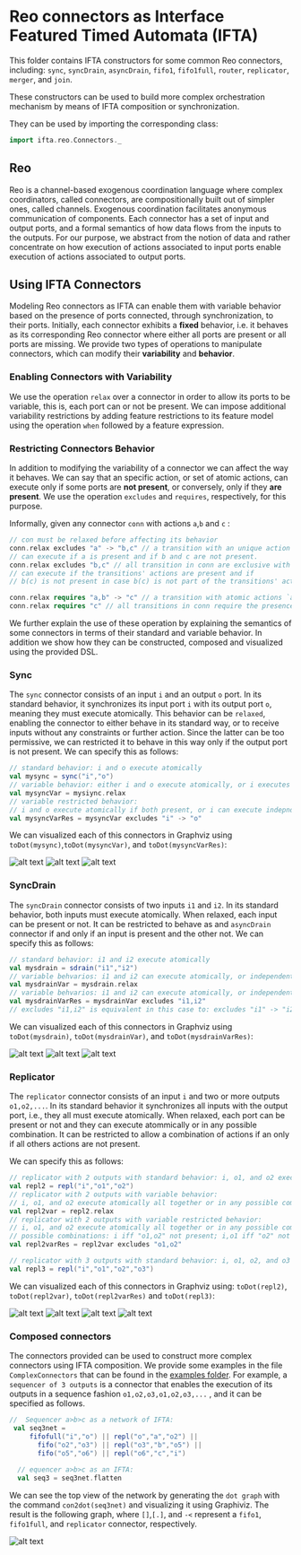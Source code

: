 # Reo connectors as Interface Featured Timed Automata (IFTA)

This folder contains IFTA constructors for some common Reo connectors, including: `sync`, `syncDrain`, `asyncDrain`, `fifo1`, `fifo1full`, `router`, `replicator`, `merger`, and `join`.
 
These constructors can be used to build more complex orchestration mechanism by means of IFTA composition or synchronization.

They can be used by importing the corresponding class:
```scala
import ifta.reo.Connectors._
```
<!--## Semantics of Reo Connectors-->

## Reo

Reo is a channel-based exogenous coordination language where complex coordinators, called connectors, are compositionally built out of simpler ones, called channels. Exogenous coordination facilitates anonymous communication of components. Each connector has a set of input and output ports, and a formal semantics of how data flows from the inputs to the outputs. For our purpose, we abstract from the notion of data and rather concentrate on how execution of actions associated to input ports enable execution of actions associated to output ports.

## Using IFTA Connectors

Modeling Reo connectors as IFTA can enable them with variable behavior based on the presence of ports connected, through synchronization, to their ports. 
Initially, each connector exhibits a **fixed** behavior, i.e. it behaves as its corresponding Reo connector where either all ports are present or all ports are missing. 
We provide two types of operations to manipulate connectors, which can modify their **variability** and **behavior**. 

### Enabling Connectors with Variability
We use the operation `relax` over a connector in order to allow its ports to be variable, this is, each port can or not be present.
We can impose additional variability restrictions by adding feature restrictions to its feature model using the operation `when` followed by a feature expression. 

### Restricting Connectors Behavior
In addition to modifying the variability of a connector we can affect the way it behaves. 
We can say that an specific action, or set of atomic actions, can execute only if some ports are **not present**, or conversely, only if they **are present**.
We use the operation `excludes` and `requires`, respectively, for this purpose.   

Informally, given any connector `conn` with actions `a`,`b` and `c` :
```scala
// con must be relaxed before affecting its behavior
conn.relax excludes "a" -> "b,c" // a transition with an unique action `a` is exclusive with respect to `b` and `c`,i.e.:
// can execute if a is present and if b and c are not present.
conn.relax excludes "b,c" // all transition in conn are exclusive with respect to `b` and `c`, i.e.:
// can execute if the transitions' actions are present and if 
// b(c) is not present in case b(c) is not part of the transitions' actions.

conn.relax requires "a,b" -> "c" // a transition with atomic actions `a` and `b` requires the presence of `c` to be enabled.
conn.relax requires "c" // all transitions in conn require the presence of `c`.
```

We further explain the use of these operation by explaining the semantics of some connectors in terms of their standard and variable behavior. 
In addition we show how they can be constructed, composed and visualized using the provided DSL. 

### Sync
The `sync` connector consists of an input `i` and an output `o` port. In its standard behavior, it synchronizes its input port `i` with its output port `o`, meaning they must execute atomically. 
This behavior can be `relaxed`, enabling the connector to either behave in its standard way, or to receive inputs without any constraints or further action.
Since the latter can be too permissive, we can restricted it to behave in this way only if the output port is not present.
We can specify this as follows:

```scala
// standard behavior: i and o execute atomically
val mysync = sync("i","o")
// variable behavior: either i and o execute atomically, or i executes independently
val mysyncVar = mysiync.relax
// variable restricted behavior: 
// i and o execute atomically if both present, or i can execute indepndently if o is not present
val mysyncVarRes = mysyncVar excludes "i" -> "o"
```

We can visualized each of this connectors in Graphviz using `toDot(mysync)`,`toDot(mysyncVar)`, and `toDot(mysyncVarRes)`:

![alt text](https://cdn.rawgit.com/joseproenca/ifta/master/src/main/scala/ifta/reo/images/reo-sync.svg "IFTA view of a Sync with standard behavior")
![alt text](https://cdn.rawgit.com/joseproenca/ifta/master/src/main/scala/ifta/reo/images/reo-sync-relax.svg "IFTA view of a Sync with variable behavior")
![alt text](https://cdn.rawgit.com/joseproenca/ifta/master/src/main/scala/ifta/reo/images/reo-sync-relax-excludes.svg "IFTA view of a Sync with variable restricted behavior")

### SyncDrain
The `syncDrain` connector consists of two inputs `i1` and `i2`. In its standard behavior, both inputs must execute atomically. 
When relaxed, each input can be present or not. It can be restricted to behave as and `asyncDrain` connector if and only if an input is present and the other not.
We can specify this as follows:

```scala
// standard behavior: i1 and i2 execute atomically
val mysdrain = sdrain("i1","i2")
// variable behvarios: i1 and i2 can execute atomically, or independently.
val mysdrainVar = mysdrain.relax
// variable behvarios: i1 and i2 can execute atomically, or independently if the other one is missing.
val mysdrainVarRes = mysdrainVar excludes "i1,i2"
// excludes "i1,i2" is equivalent in this case to: excludes "i1" -> "i2"  excludes "i2" -> "i1"
```

We can visualized each of this connectors in Graphviz using `toDot(mysdrain)`, `toDot(mysdrainVar)`, and `toDot(mysdrainVarRes)`:

![alt text](https://cdn.rawgit.com/joseproenca/ifta/master/src/main/scala/ifta/reo/images/reo-sdrain.svg "IFTA view of a Syncdrain with standard behavior")
![alt text](https://cdn.rawgit.com/joseproenca/ifta/master/src/main/scala/ifta/reo/images/reo-sdrain-relax.svg "IFTA view of a Syncdrain with variable behavior")
![alt text](https://cdn.rawgit.com/joseproenca/ifta/master/src/main/scala/ifta/reo/images/reo-sdrain-relax-excludes.svg "IFTA view of a Syncdrain with variable restricted behavior")

<!--### AsyncDrain-->

<!--The `asyncDrain` connector consists of two inputs `i1` and `i2`. Receives inputs in either of its ports without further action. -->

<!--It can be specified as follows-->
<!--```scala-->
<!--val myasdrain = asdrain("i1","i2")-->
<!--```-->
<!--and visualized in Graphviz using `toDot(myasdrain)`:-->

<!--![alt text](https://cdn.rawgit.com/joseproenca/ifta/master/src/main/scala/ifta/reo/images/asdrain.svg "AsyncDrain connector as IFTA")-->


### Replicator 

The `replicator` connector consists of an input `i` and two or more outputs `o1,o2,...`. 
In its standard behavior it synchronizes all inputs with the output port, i.e., they all must execute atomically.
When relaxed, each port can be present or not and they can execute atommically or in any possible combination. 
It can be restricted to allow a combination of actions if an only if all others actions are not present.
 <!--e.g.: if any of its outputs is missing, only the outputs that are present are synchonized with the input, and if the input is missing, it behaves as a `syndrain` synchronizing the execution of all the inputs that are present. -->
We can specify this as follows:

```scala
// replicator with 2 outputs with standard behavior: i, o1, and o2 execute atomically
val repl2 = repl("i","o1","o2")
// replicator with 2 outputs with variable behavior:
// i, o1, and o2 execute atomically all together or in any possible combination
val repl2var = repl2.relax
// replicator with 2 outputs with variable restricted behavior:
// i, o1, and o2 execute atomically all together or in any possible combination if and only if the other actions are not present
// possible combinations: i iff "o1,o2" not present; i,o1 iff "o2" not present; i,o2 iff "o1" not present
val repl2varRes = repl2var excludes "o1,o2"

// replicator with 3 outputs with standard behavior: i, o1, o2, and o3 execute atomically
val repl3 = repl("i","o1","o2","o3")

```

We can visualized each of this connectors in Graphviz using: `toDot(repl2)`, `toDot(repl2var)`, `toDot(repl2varRes)` and `toDot(repl3)`:

![alt text](https://cdn.rawgit.com/joseproenca/ifta/master/src/main/scala/ifta/reo/images/reo-repl2.svg "IFTA view of a Replicator with 2 outpus and standard behavior")
![alt text](https://cdn.rawgit.com/joseproenca/ifta/master/src/main/scala/ifta/reo/images/reo-repl2-relax.svg "IFTA view of a Replicator with 2 outpus and variable behavior")
![alt text](https://cdn.rawgit.com/joseproenca/ifta/master/src/main/scala/ifta/reo/images/reo-repl2-relax-excludes.svg "IFTA view of a Replicator with 2 outpus and variable restricted behavior")
![alt text](https://cdn.rawgit.com/joseproenca/ifta/master/src/main/scala/ifta/reo/images/reo-repl3.svg "IFTA view of a Replicator with 3 outputs and standard behavior")
<!--### Merger-->

<!--The `merger` connector consists of two or more inputs `i1,i2,...` and an output `o`. In its standard behavior it synchronizes each input with the output port. If any of its inputs is missing, it synchronizes only each input present with the output. In addition, if the output is missing, it behaves as an `asyndrain` connector, enabling the execution of either of its inputs without further action. -->

<!--It can be specified as follows-->
<!--```scala-->
<!--// merger with 2 inputs-->
<!--val merger2 = merger("i1","i2","o")-->
<!--```-->
<!--and visualized in Graphviz using `toDot(merger2)`:-->

<!--![alt text](https://cdn.rawgit.com/joseproenca/ifta/master/src/main/scala/ifta/reo/images/merger.svg "Merger connector with 2 inputs modeled as IFTA")-->

### Composed connectors

The connectors provided can be used to construct more complex connectors using IFTA composition. 
We provide some examples in the file `ComplexConnectors` that can be found in the [examples folder](src/main/scala/ifta/examples). 
For example, a `sequencer of 3 outputs` is a connector that enables the execution of its outputs in a sequence fashion `o1,o2,o3,o1,o2,o3,...` , and it can be specified as follows. 

```scala
//  Sequencer a>b>c as a network of IFTA:
 val seq3net =
     fifofull("i","o") || repl("o","a","o2") ||
       fifo("o2","o3") || repl("o3","b","o5") ||
       fifo("o5","o6") || repl("o6","c","i")
    
  // equencer a>b>c as an IFTA:
  val seq3 = seq3net.flatten
```

We can see the top view of the network by generating the `dot graph` with the command `con2dot(seq3net)` and visualizing it using Graphiviz. The result is the following graph, where `[]`,`[.]`, and `-<` represent a `fifo1`, `fifo1full`, and `replicator` connector, respectively.

![alt text](https://cdn.rawgit.com/joseproenca/ifta/master/src/main/scala/ifta/reo/images/seq3net-top.svg "Top view of a sequencer of 3 outputs modeled as NIFTA")






